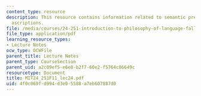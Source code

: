 ```yaml
---
content_type: resource
description: This resource contains information related to semantic pretense & attitude
  ascriptions.
file: /media/courses/24-251-introduction-to-philosophy-of-language-fall-2011/4f0c069fd994d3e05588a7eb607887d0_MIT24_251F11_lec24.pdf
file_type: application/pdf
learning_resource_types:
- Lecture Notes
ocw_type: OCWFile
parent_title: Lecture Notes
parent_type: CourseSection
parent_uid: a2c09ef5-e6e8-b2f7-60e2-f5764c86649c
resourcetype: Document
title: MIT24_251F11_lec24.pdf
uid: 4f0c069f-d994-d3e0-5588-a7eb607887d0
---
```

